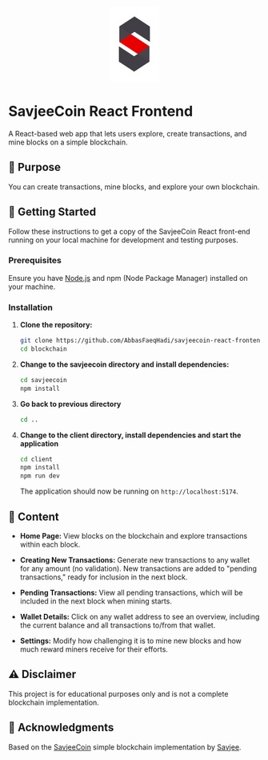 <p align="center">
  <a href="https://github.com/AbbasFaeqHadi/savjeecoin-react-frontend" rel="noopener">
    <img width="100" height="150" src="./client/src/assets/logo-savjee.svg" alt="SavjeeCoin Logo">
  </a>
</p>

# SavjeeCoin React Frontend

A React-based web app that lets users explore, create transactions, and mine blocks on a simple blockchain.

## 🔗 Purpose

You can create transactions, mine blocks, and explore your own blockchain.

## 🏁 Getting Started

Follow these instructions to get a copy of the SavjeeCoin React front-end running on your local machine for development and testing purposes.

### Prerequisites

Ensure you have [Node.js](https://nodejs.org/) and npm (Node Package Manager) installed on your machine.

### Installation

1. **Clone the repository:**

   ```bash
   git clone https://github.com/AbbasFaeqHadi/savjeecoin-react-frontend.git
   cd blockchain
   ```

2. **Change to the savjeecoin directory and install dependencies:**

   ```bash
   cd savjeecoin
   npm install
   ```

3. **Go back to previous directory**

   ```bash
   cd ..
   ```

4. **Change to the client directory, install dependencies and start the application**

   ```bash
   cd client
   npm install
   npm run dev
   ```

   The application should now be running on `http://localhost:5174`.

## 📖 Content

- **Home Page:** View blocks on the blockchain and explore transactions within each block.

- **Creating New Transactions:** Generate new transactions to any wallet for any amount (no validation). New transactions are added to "pending transactions," ready for inclusion in the next block.

- **Pending Transactions:** View all pending transactions, which will be included in the next block when mining starts.

- **Wallet Details:** Click on any wallet address to see an overview, including the current balance and all transactions to/from that wallet.

- **Settings:** Modify how challenging it is to mine new blocks and how much reward miners receive for their efforts.

## ⚠️ Disclaimer

This project is for educational purposes only and is not a complete blockchain implementation.

## 🙌 Acknowledgments

Based on the [SavjeeCoin](https://github.com/Savjee/SavjeeCoin) simple blockchain implementation by [Savjee](https://github.com/Savjee).
